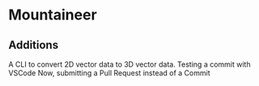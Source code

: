 # Mountaineer
## Additions
A CLI to convert 2D vector data to 3D vector data. 
Testing a commit with VSCode
Now, submitting a Pull Request instead of a Commit
